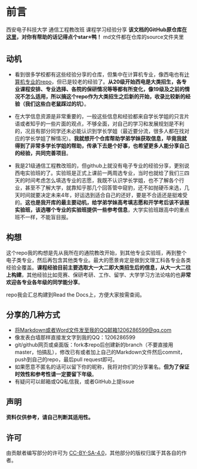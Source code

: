 # 前言
西安电子科技大学 通信工程教改班 课程学习经验分享
**该文档的GitHub原仓库[在这里](https://github.com/XiaooooooBawang/XDU_CE_learning)，对你有帮助的话记得点个star:star:鸭！**  md文件都在仓库的source文件夹里

## 动机

- 看到很多学校都有这些经验分享的仓库，但集中在计算机专业，像西电也有[计算机专业的repo](https://xdu-cs-learning.readthedocs.io/en/latest/index.html)，但已是较老的经验了。**从20级开始西电是大类招生，各专业课程安排、专业选择、各院的保研情况等等都有所变化，像19级及之前的情况不怎么适用，所以搞这个repo作为大类招生之后新的开始，收录比较新的经验（我们这些白老鼠踩过的坑）**。

- 在大学信息资源是非常重要的，一般这些信息和经验都来自学长学姐的只言片语或者知乎的一些片面的观点，不够全面，对自己的学习和发展规划是不利的，况且有部分同学还未必能认识到学长学姐（最近要分流，很多人都在找对应的学长学姐了解情况）。**我就想开个仓库帮助学弟学妹获取信息，毕竟我就得到了非常多学长学姐的帮助，传承下去是个好事，也希望更多人能分享自己的经验，共同完善项目**。

- 我是21级通信工程教改班的，但github上就没有电子专业的经验分享，更别说西电实验班的了。实验班是正式上课前一两周选专业，当时也就给了我们三四天的时间考虑怎么填选专业的志愿，我既不认识学长学姐，也不了解各个行业，甚至不了解大学，就靠知乎那几个回答管中窥豹，还不如抛硬币来选，几天时间就要决定未来4年，好运选到适合自己的还好，要是不合适还是挺难受的。**这也是我开库的最主要动机，给学弟学妹高考填志愿和开学考后该不该报实验班，该选哪个专业的实验班提供一些参考信息**，大学实验班跟高中的重点班不一样，不能盲目报。

## 构想

这个repo我的构想是先从我所在的通院教改开始，到其他专业实验班，再到整个电子类专业，然后再包含其他类专业。最大的愿景肯定是做到文理工科各专业各类经验全覆盖。**课程经验目前主要选取大一大二即大类招生后的信息，从大一大二往上构建**，其他经验比如竞赛、保研考研、工作、留学、大学学习方法论啥的也**非常欢迎各专业各年级的同学能分享**。

repo我会汇总构建到Read the Docs上，方便大家按需查阅。

## 分享的几种方式

- 将Markdown或者Word文件发至我的QQ邮箱1206286599@qq.com
- 像发表白墙那样直接发文字到我的QQ：1206286599
- git/github网页或桌面版：fork本repo后创建新的branch（不要直接用master，怕搞乱），修改已有或者加上自己的Markdown文件然后commit，push到自己的repo，最后pull request即可。
- 如果愿意不匿名的话可以留下你的昵称，我将对你们的分享署名。**但为了保证时效性和参考性请一定要留下年级**。
- 有疑问可以邮箱或QQ私信我，或者GitHub上提issue

## 声明

**资料仅供参考，请自己判断其适用性。**

## 许可

由贡献者编写部分的许可为 [CC-BY-SA-4.0](https://creativecommons.org/licenses/by-nc-sa/4.0/deed.zh)，其他部分的版权归属于其各自的作者。
